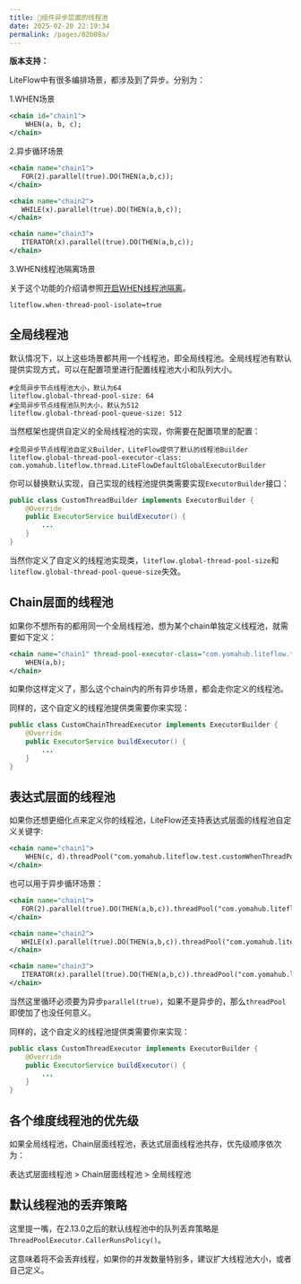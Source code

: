 ```yaml
---
title: 🐠组件异步层面的线程池
date: 2025-02-20 22:19:34
permalink: /pages/02b08a/
---
```


**版本支持：**<Badge text="v2.13.0+" vertical="middle"/>

LiteFlow中有很多编排场景，都涉及到了异步。分别为：

1.WHEN场景

```xml
<chain id="chain1">
    WHEN(a, b, c);
</chain>
```

2.异步循环场景

 ``` xml
<chain name="chain1">
    FOR(2).parallel(true).DO(THEN(a,b,c));
</chain>
 ```
 ``` xml
<chain name="chain2">
    WHILE(x).parallel(true).DO(THEN(a,b,c));
</chain>
 ```
 ``` xml
<chain name="chain3">
    ITERATOR(x).parallel(true).DO(THEN(a,b,c));
</chain>
 ```

3.WHEN线程池隔离场景

关于这个功能的介绍请参照[开启WHEN线程池隔离](/pages/b3446a/#%E5%BC%80%E5%90%AFwhen%E7%BA%BF%E7%A8%8B%E6%B1%A0%E9%9A%94%E7%A6%BB)。

```properties
liteflow.when-thread-pool-isolate=true
```

## 全局线程池

默认情况下，以上这些场景都共用一个线程池，即全局线程池。全局线程池有默认提供实现方式，可以在配置项里进行配置线程池大小和队列大小。

```properties
#全局异步节点线程池大小，默认为64
liteflow.global-thread-pool-size: 64
#全局异步节点线程池队列大小，默认为512
liteflow.global-thread-pool-queue-size: 512
```

当然框架也提供自定义的全局线程池的实现，你需要在配置项里的配置：

```properties
#全局异步节点线程池自定义Builder，LiteFlow提供了默认的线程池Builder
liteflow.global-thread-pool-executor-class: com.yomahub.liteflow.thread.LiteFlowDefaultGlobalExecutorBuilder
```

你可以替换默认实现，自己实现的线程池提供类需要实现`ExecutorBuilder`接口：

```java
public class CustomThreadBuilder implements ExecutorBuilder {
    @Override
    public ExecutorService buildExecutor() {
        ...
    }
}
```

当然你定义了自定义的线程池实现类，`liteflow.global-thread-pool-size`和`liteflow.global-thread-pool-queue-size`失效。

## Chain层面的线程池

如果你不想所有的都用同一个全局线程池，想为某个chain单独定义线程池，就需要如下定义：

```xml
<chain name="chain1" thread-pool-executor-class="com.yomahub.liteflow.test.chainThreadPool.CustomChainThreadExecutor">
    WHEN(a,b);
</chain>
```

如果你这样定义了，那么这个chain内的所有异步场景，都会走你定义的线程池。

同样的，这个自定义的线程池提供类需要你来实现：

```java
public class CustomChainThreadExecutor implements ExecutorBuilder {
    @Override
    public ExecutorService buildExecutor() {
        ...
    }
}
```

## 表达式层面的线程池

如果你还想更细化点来定义你的线程池，LiteFlow还支持表达式层面的线程池自定义关键字:

```xml
<chain name="chain1">
    WHEN(c, d).threadPool("com.yomahub.liteflow.test.customWhenThreadPool.CustomThreadExecutor");
</chain>
```

也可以用于异步循环场景：
 ``` xml
<chain name="chain1">
    FOR(2).parallel(true).DO(THEN(a,b,c)).threadPool("com.yomahub.liteflow.test.customWhenThreadPool.CustomThreadExecutor");
</chain>
 ```
 ``` xml
<chain name="chain2">
    WHILE(x).parallel(true).DO(THEN(a,b,c)).threadPool("com.yomahub.liteflow.test.customWhenThreadPool.CustomThreadExecutor");
</chain>
 ```
 ``` xml
<chain name="chain3">
    ITERATOR(x).parallel(true).DO(THEN(a,b,c)).threadPool("com.yomahub.liteflow.test.customWhenThreadPool.CustomThreadExecutor");
</chain>
 ```

当然这里循环必须要为异步`parallel(true)`，如果不是异步的，那么`threadPool`即使加了也没任何意义。

同样的，这个自定义的线程池提供类需要你来实现：

```java
public class CustomThreadExecutor implements ExecutorBuilder {
    @Override
    public ExecutorService buildExecutor() {
        ...
    }
}
```

## 各个维度线程池的优先级

如果全局线程池，Chain层面线程池，表达式层面线程池共存，优先级顺序依次为：

表达式层面线程池 > Chain层面线程池 > 全局线程池

## 默认线程池的丢弃策略

这里提一嘴，在2.13.0之后的默认线程池中的队列丢弃策略是`ThreadPoolExecutor.CallerRunsPolicy()`。

这意味着将不会丢弃线程，如果你的并发数量特别多，建议扩大线程池大小，或者自己定义。


